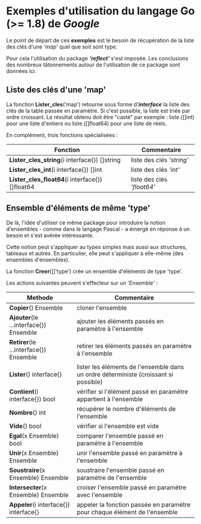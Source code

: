 # Exemples d'utilisation du langage **Go** (>= 1.8) de *Google*

Le point de départ de ces **exemples** est le besoin de récupération de la liste des clés d'une *'map'* quel que soit sont type.

Pour cela l'utilisation du package __*'reflect'*__ s'est imposée.
Les conclusions des nombreux tâtonnements autour de l'utilisation de ce package sont données ici.

## Liste des clés d'une 'map'
La fonction **Lister_cles**('map') retourne sous forme d'__*interface*__ la liste des clés de la table passée en paramètre.
Si c'est possible, la liste est triée par ordre croissant.
Le résultat obtenu doit être "casté" par exemple : liste.([]int) pour une liste d'entiers ou liste.([]float64) pour une liste de réels.

En complément, trois fonctions spécialisées :

**Fonction** | Commentaire
------------ | -----------
**Lister_cles_string**(i interface{}) []string | liste des clés *'string'*
**Lister_cles_int**(i interface{}) []int | liste des clés *'int'*
**Lister_cles_float64**(i interface{}) []float64 | liste des clés *'float64'*


## Ensemble d'éléments de même 'type'
De là, l'idée d'utiliser ce même package pour introduire la notion d'ensembles - comme dans le langage Pascal - a émergé en réponse à un besoin et s'est avérée intéressante.

Cette notion peut s'appliquer au types simples mais aussi aux structures, tableaux et autres.
En particulier, elle peut s'appliquer à elle-même (des ensembles d'ensembles).

La fonction **Creer**([]'type') crée un ensemble d'éléments de type 'type'.

Les actions suivantes peuvent s'effecteur sur un *'Ensemble'* :

**Methode** | Commentaire
----------- | -----------
**Copier**() Ensemble | cloner l'ensemble
**Ajouter**(le ...interface{}) Ensemble | ajouter les éléments passés en paramètre à l'ensemble
**Retirer**(le ...interface{}) Ensemble | retirer les éléments passés en paramètre à l'ensemble
**Lister**() interface{} | lister les éléments de l'ensemble dans un ordre déterministe (croissant si possible)
**Contient**(i interface{}) bool | vérifier si l'élément passé en paramètre appartient à l'ensemble
**Nombre**() int | récupérer le nombre d'éléments de l'ensemble
**Vide**() bool | vérifier si l'ensemble est vide
**Egal**(x Ensemble) bool | comparer l'ensemble passé en paramètre à l'ensemble
**Unir**(x Ensemble) Ensemble | unir l'ensemble passé en paramètre à l'ensemble
**Soustraire**(x Ensemble) Ensemble | soustraire l'ensemble passé en paramètre de l'ensemble
**Intersecter**(x Ensemble) Ensemble | croiser l'ensemble passé en paramètre avec l'ensemble
**Appeler**(i interface{}) interface{} | appeler la fonction passée en paramètre pour chaque élément de l'ensemble
